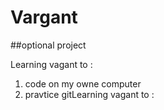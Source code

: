 # Vargant

##optional project

Learning vagant to :
1. code on my owne computer
2. pravtice gitLearning vagant to :


